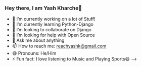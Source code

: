 ### Hey there, I am Yash Kharche👋 

- 🔭 I’m currently working on a lot of Stuff!
- 🌱 I’m currently learning Python-Django
- 👯 I’m looking to collaborate on Django 
- 🤔 I’m looking for help with Open Source
- 💬 Ask me about anything
- 📫 How to reach me: reachyashk@gmail.com
- 😄 Pronouns: He/Him
- ⚡ Fun fact: I love listening to Music and Playing Sports😄
-->
